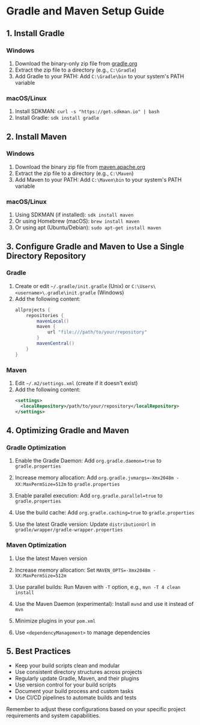 # Gradle and Maven Setup Guide

## 1. Install Gradle

### Windows
1. Download the binary-only zip file from [gradle.org](https://gradle.org/releases/)
2. Extract the zip file to a directory (e.g., `C:\Gradle`)
3. Add Gradle to your PATH: Add `C:\Gradle\bin` to your system's PATH variable

### macOS/Linux
1. Install SDKMAN: `curl -s "https://get.sdkman.io" | bash`
2. Install Gradle: `sdk install gradle`

## 2. Install Maven

### Windows
1. Download the binary zip file from [maven.apache.org](https://maven.apache.org/download.cgi)
2. Extract the zip file to a directory (e.g., `C:\Maven`)
3. Add Maven to your PATH: Add `C:\Maven\bin` to your system's PATH variable

### macOS/Linux
1. Using SDKMAN (if installed): `sdk install maven`
2. Or using Homebrew (macOS): `brew install maven`
3. Or using apt (Ubuntu/Debian): `sudo apt-get install maven`

## 3. Configure Gradle and Maven to Use a Single Directory Repository

### Gradle
1. Create or edit `~/.gradle/init.gradle` (Unix) or `C:\Users\<username>\.gradle\init.gradle` (Windows)
2. Add the following content:
   ```groovy
   allprojects {
       repositories {
           mavenLocal()
           maven {
               url "file:///path/to/your/repository"
           }
           mavenCentral()
       }
   }
   ```

### Maven
1. Edit `~/.m2/settings.xml` (create if it doesn't exist)
2. Add the following content:
   ```xml
   <settings>
     <localRepository>/path/to/your/repository</localRepository>
   </settings>
   ```

## 4. Optimizing Gradle and Maven

### Gradle Optimization
1. Enable the Gradle Daemon:
   Add `org.gradle.daemon=true` to `gradle.properties`

2. Increase memory allocation:
   Add `org.gradle.jvmargs=-Xmx2048m -XX:MaxPermSize=512m` to `gradle.properties`

3. Enable parallel execution:
   Add `org.gradle.parallel=true` to `gradle.properties`

4. Use the build cache:
   Add `org.gradle.caching=true` to `gradle.properties`

5. Use the latest Gradle version:
   Update `distributionUrl` in `gradle/wrapper/gradle-wrapper.properties`

### Maven Optimization
1. Use the latest Maven version

2. Increase memory allocation:
   Set `MAVEN_OPTS=-Xmx2048m -XX:MaxPermSize=512m`

3. Use parallel builds:
   Run Maven with `-T` option, e.g., `mvn -T 4 clean install`

4. Use the Maven Daemon (experimental):
   Install `mvnd` and use it instead of `mvn`

5. Minimize plugins in your `pom.xml`

6. Use `<dependencyManagement>` to manage dependencies

## 5. Best Practices

- Keep your build scripts clean and modular
- Use consistent directory structures across projects
- Regularly update Gradle, Maven, and their plugins
- Use version control for your build scripts
- Document your build process and custom tasks
- Use CI/CD pipelines to automate builds and tests

Remember to adjust these configurations based on your specific project requirements and system capabilities.
